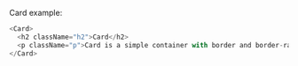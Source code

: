 Card example:

```js
<Card>
  <h2 className="h2">Card</h2>
  <p className="p">Card is a simple container with border and border-radius.</p>
</Card>
```
